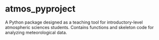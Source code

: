 # atmos_pyproject
A Python package designed as a teaching tool for introductory-level atmospheric sciences students. Contains functions and skeleton code for analyzing meteorological data.
